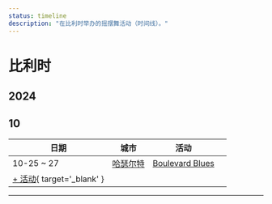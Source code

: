```yaml
---
status: timeline
description: "在比利时举办的摇摆舞活动（时间线）。"
---
```


# 比利时

## 2024

## 10

| 日期 | 城市 | 活动 | |
| --- | --- | --- | --- |
| 10-25 ~ 27 | [哈瑟尔特](by_city.md#hasselt) | [Boulevard Blues](boulevard-blues-2024.md) |  |
| [+ 活动](https://github.com/swingdance/events/issues/new?assignees=&labels=add+event&projects=&template=02-add_entity.yml&title=%5B2024%2Fbe%5D%20%3CName%3E&region=be&province=&city=&org_id=&date_starts=2024-10-&date_ends=2024-10-){ target='_blank' }

---

